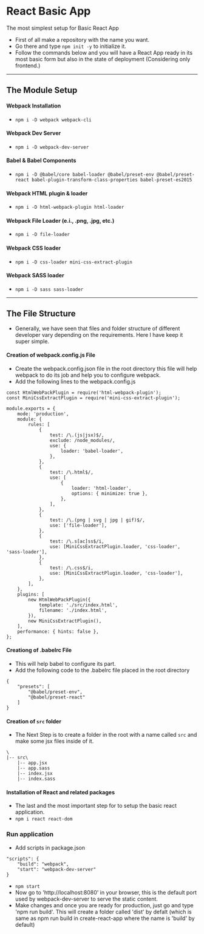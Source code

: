 # React Basic App

The most simplest setup for Basic React App

- First of all make a repository with the name you want.
- Go there and type `npm init -y` to initialize it.
- Follow the commands below and you will have a React App ready in its most basic form but also in the state of deployment (Considering only frontend.)

---

## The Module Setup

#### Webpack Installation

- `npm i -D webpack webpack-cli`

#### Webpack Dev Server

- `npm i -D webpack-dev-server`

#### Babel & Babel Components

- `npm i -D @babel/core babel-loader @babel/preset-env @babel/preset-react babel-plugin-transform-class-properties babel-preset-es2015`

#### Webpack HTML plugin & loader

- `npm i -D html-webpack-plugin html-loader`

#### Webpack File Loader (e.i., .png, .jpg, etc.)
- `npm i -D file-loader`

#### Webpack CSS loader
- `npm i -D css-loader mini-css-extract-plugin`

#### Webpack SASS loader
- `npm i -D sass sass-loader`

---

## The File Structure

- Generally, we have seen that files and folder structure of different developer vary depending on the requirements. Here I have keep it super simple.

#### Creation of webpack.config.js File
- Create the webpack.config.json file in the root directory this file will help webpack to do its job and help you to configure webpack.
- Add the following lines to the webpack.config.js
```
const HtmlWebPackPlugin = require('html-webpack-plugin');
const MiniCssExtractPlugin = require('mini-css-extract-plugin');

module.exports = {
	mode: 'production',
	module: {
		rules: [
			{
				test: /\.(js|jsx)$/,
				exclude: /node_modules/,
				use: {
					loader: 'babel-loader',
				},
			},
			{
				test: /\.html$/,
				use: [
					{
						loader: 'html-loader',
						options: { minimize: true },
					},
				],
			},
			{
				test: /\.(png | svg | jpg | gif)$/,
				use: ['file-loader'],
			},
			{
				test: /\.s[ac]ss$/i,
				use: [MiniCssExtractPlugin.loader, 'css-loader', 'sass-loader'],
			},
			{
				test: /\.css$/i,
				use: [MiniCssExtractPlugin.loader, 'css-loader'],
			},
		],
	},
	plugins: [
		new HtmlWebPackPlugin({
			template: './src/index.html',
			filename: './index.html',
		}),
		new MiniCssExtractPlugin(),
	],
	performance: { hints: false },
};
```

#### Creationg of .babelrc File
- This will help babel to configure its part.
- Add the following code to the .babelrc file placed in the root directory

```
{
    "presets": [
        "@babel/preset-env",
        "@babel/preset-react"
    ]
}
```


#### Creation of `src` folder

- The Next Step is to create a folder in the root with a name called `src` and make some jsx files inside of it.

```
\
|-- src\
    |-- app.jsx
    |-- app.sass
    |-- index.jsx
    |-- index.sass
```

#### Installation of React and related packages
- The last and the most important step for to setup the basic react application.
- `npm i react react-dom`

### Run application
- Add scripts in package.json
```
"scripts": {
	"build": "webpack",
	"start": "webpack-dev-server"
}
```
- `npm start`
- Now go to 'http://localhost:8080' in your browser, this is the default port used by webpack-dev-server to serve the static content.
- Make changes and once you are ready for production, just go and type 'npm run build'. This will create a folder called 'dist' by defalt (which is same as npm run build in create-react-app where the name is 'build' by default)

